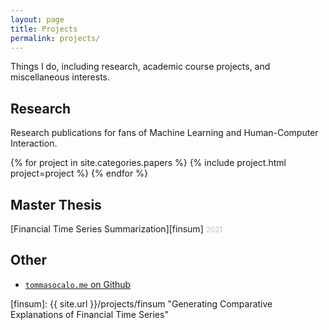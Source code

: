 ```yaml
---
layout: page
title: Projects
permalink: projects/
---
```


Things I do, including research, academic course projects, and miscellaneous interests.


## Research

Research publications for fans of Machine Learning and Human-Computer Interaction.

<div class="project-spacer-small"></div>

<div class="l-page project-grid">
    {% for project in site.categories.papers %}
    {% include project.html project=project %}
    {% endfor %}
</div>

<div class="project-spacer"></div>


## Master Thesis

[Financial Time Series Summarization][finsum] <small style="color: #c0c0c0">2021</small>

<div class="project-spacer-small"></div>


## Other

<ul>
<li><a href="https://github.com/tommasocalo/tommasocalo.github.io"><code>tommasocalo.me</code> on Github</a></li>
</ul>

[finsum]: {{ site.url }}/projects/finsum "Generating Comparative Explanations of Financial Time Series"

